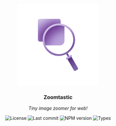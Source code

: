 <p align="center">
	<img src="https://raw.githubusercontent.com/Kirlovon/Zoomtastic/master/assets/logo.png" alt="Zoomtastic Logo" width="256">
</p>

<h3 align="center">Zoomtastic</h3>
<p align="center"><i>Tiny image zoomer for web!</i></p>

<p align="center">
	<img src="https://img.shields.io/github/license/Kirlovon/Zoomtastic.svg" alt="License">
	<img src="https://img.shields.io/github/last-commit/Kirlovon/Zoomtastic.svg" alt="Last commit">
	<img src="https://img.shields.io/npm/v/zoomtastic.svg" alt="NPM version">
	<img src="https://img.shields.io/npm/types/zoomtastic.svg" alt="Types">
</p>
